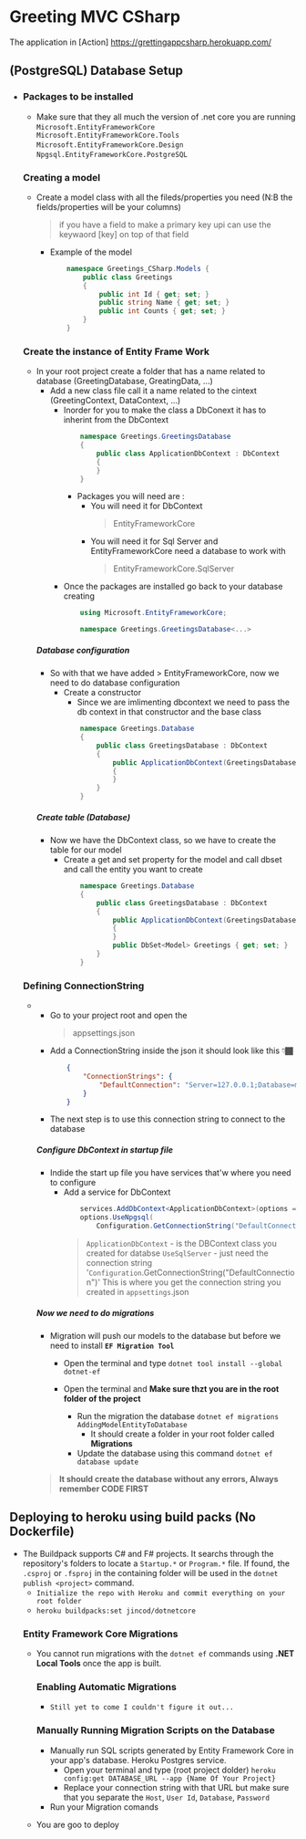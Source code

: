 # Greeting MVC CSharp
The application in [Action] https://grettingappcsharp.herokuapp.com/

## (PostgreSQL) Database Setup
-   
    ### Packages to be installed
    - Make sure that they all much the version of .net core you are running 
        ``` Microsoft.EntityFrameworkCore ```
        ```  Microsoft.EntityFrameworkCore.Tools```
        ``` Microsoft.EntityFrameworkCore.Design ```
        ``` Npgsql.EntityFrameworkCore.PostgreSQL ```

    ### Creating a model
    - Create a model class with all the fileds/properties you need (N:B the fields/properties will be your columns)
        > if you have a field to make a primary key upi can use the keywaord [key] on top of that field
        - Example of the model
            ```C#
                namespace Greetings_CSharp.Models {
                    public class Greetings
                    {
                        public int Id { get; set; }
                        public string Name { get; set; }
                        public int Counts { get; set; }
                    }
                }
            ```

    ### Create the instance of Entity Frame Work
    - In your root project create a folder that has a name related to database (GreetingDatabase, GreatingData, ...)        
        - Add a new class file call it a name related to the cintext (GreetingContext, DataContext, ...)
            - Inorder for you to make the class a DbConext it has to inherint from the DbContext
                ```C#
                    namespace Greetings.GreetingsDatabase
                    {
                        public class ApplicationDbContext : DbContext
                        {
                        }
                    }
                ```
                - Packages you will need are :
                    - You will need it for DbContext
                        > EntityFrameworkCore
                    - You will need it for Sql Server and EntityFrameworkCore need a database to work with
                        > EntityFrameworkCore.SqlServer
            - Once the packages are installed go back to your database creating
                ```C#
                    using Microsoft.EntityFrameworkCore;

                    namespace Greetings.GreetingsDatabase<...>
                ```
        ##### Database configuration
        - So with that we have added > EntityFrameworkCore, now we need to do database configuration
            - Create a constructor
                - Since we are imlimenting dbcontext we need to pass the db context in that constructor and the base class
                ```C#
                    namespace Greetings.Database
                    {
                        public class GreetingsDatabase : DbContext
                        {
                            public ApplicationDbContext(GreetingsDatabase<GreetingsDatabase> options) : base(options)
                            {
                            }
                        }
                    }
                ```
        ##### Create table (Database)
        - Now we have the DbContext class, so we have to create the table for our model
            - Create a get and set property for the model and call dbset and call the entity you want to create
                ```C#
                    namespace Greetings.Database
                    {
                        public class GreetingsDatabase : DbContext
                        {
                            public ApplicationDbContext(GreetingsDatabase<GreetingsDatabase> options) : base(options)
                            {
                            }
                            public DbSet<Model> Greetings { get; set; }
                        }
                    }
                ```
        
    ### Defining ConnectionString
    - 
        - Go to your project root and open the
            > appsettings.json
        - Add  a ConnectionString inside the json it should look like this 👇🏾
            ```JSON
                {
                    "ConnectionStrings": {
                        "DefaultConnection": "Server=127.0.0.1;Database=myDataBase;Port:5432;User Id=myUsername; Password=myPassword;;"
                    }
                }
            ```
        - The next step is to use this connection string to connect to the database
        ##### Configure DbContext in startup file
        - Indide the start up file you have services that'w where you need to configure
            - Add a service for DbContext
                ```C#
                    services.AddDbContext<ApplicationDbContext>(options =>
                    options.UseNpgsql(
                        Configuration.GetConnectionString("DefaultConnection")));
                ```
                > `ApplicationDbContext` - is the DBContext class you created for databse
                > `UseSqlServer` - just need the connection string
                > '`Configuration`.GetConnectionString("DefaultConnection")' This is where you get the connection string you created in `appsettings`.json
        
        ##### Now we need to do migrations
        - Migration will push our models to the database but before we need to install <b>`EF Migration Tool`</b>
            - Open the terminal and type
                ``` dotnet tool install --global dotnet-ef ```

            - Open the terminal and <b>Make sure thzt you are in the root folder of the project</b>
                - Run the migration the database
                    ``` dotnet ef migrations AddingModelEntityToDatabase ```
                    - It should create a folder in your root folder called <b>Migrations</b>
                - Update the database  using this command
                ``` dotnet ef database update ```

        > <b>It should create the database without any errors, Always remember CODE FIRST</b>   

## Deploying to heroku using build packs (No Dockerfile)
- The Buildpack supports C# and F# projects. It searchs through the repository's folders to locate a `Startup.*` or `Program.*` file. If found, the `.csproj` or `.fsproj` in the containing folder will be used in the `dotnet publish <project>` command.
    - `Initialize the repo with Heroku and commit everything on your root folder`
    - ``` heroku buildpacks:set jincod/dotnetcore ```
    ### Entity Framework Core Migrations
    - You cannot run migrations with the `dotnet ef` commands using **.NET Local Tools** once the app is built.
        ### Enabling Automatic Migrations
        - `Still yet to come I couldn't figure it out...`
        
        ### Manually Running Migration Scripts on the Database
        -  Manually run SQL scripts generated by Entity Framework Core in your app's database. Heroku Postgres service.
            - Open your terminal and type (root project dolder)
                `heroku config:get DATABASE_URL --app {Name Of Your Project}`
            - Replace your connection string with that URL but make sure that you separate the `Host`, `User Id`, `Database`, `Password`
        - Run your Migration comands
    - You are goo to deploy
